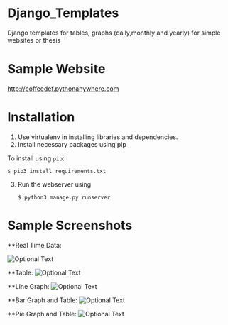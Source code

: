# Django_Templates
Django templates for tables, graphs (daily,monthly and yearly) for simple websites or thesis


Sample Website
===============

http://coffeedef.pythonanywhere.com

Installation
=============
1. Use virtualenv in installing libraries and dependencies.
2. Install necessary packages using pip

To install using `pip`:

    $ pip3 install requirements.txt
    
3. Run the webserver using 

    `$ python3 manage.py runserver`

Sample Screenshots
==================

**Real Time Data:


![Optional Text](../master/ReadmeImages/1.png)

**Table:
![Optional Text](../master/ReadmeImages/2.png)

**Line Graph:
![Optional Text](../master/ReadmeImages/3.png)

**Bar Graph and Table:
![Optional Text](../master/ReadmeImages/4.png)

**Pie Graph and Table:
![Optional Text](../master/ReadmeImages/5.png)
